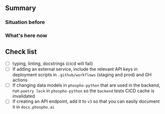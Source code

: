 ## Summary

### Situation before

### What's here now

## Check list

- [ ] typing, linting, docstrings (cicd will fail)
- [ ] If adding an external service, include the relevant API keys in deployment scripts in `.github/workflows` (staging and prod) and GH actions
- [ ] If changing data models in `phospho-python` that are used in the backend, run `poetry lock` in `phospho-python` so the `backend` tests CICD cache is invalidated
- [ ] If creating an API endpoint, add it to `v3` so that you can easily document it in `docs.phospho.ai`
